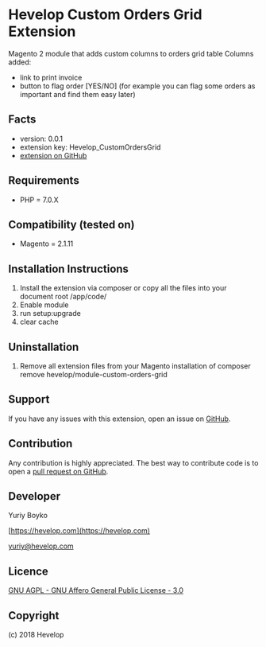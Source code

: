 Hevelop Custom Orders Grid Extension
=====================

Magento 2 module that adds custom columns to orders grid table
Columns added:
- link to print invoice
- button to flag order [YES/NO] (for example you can flag some orders as important and find them easy later)

Facts
-----
- version: 0.0.1
- extension key: Hevelop_CustomOrdersGrid
- [extension on GitHub](https://github.com/Hevelop/module-custom-orders-grid)

Requirements
------------
- PHP = 7.0.X

Compatibility (tested on)
-------------
- Magento = 2.1.11

Installation Instructions
-------------------------
1. Install the extension via composer or copy all the files into your document root /app/code/
2. Enable module
3. run setup:upgrade
4. clear cache

Uninstallation
--------------
1. Remove all extension files from your Magento installation of composer remove hevelop/module-custom-orders-grid

Support
-------
If you have any issues with this extension, open an issue on [GitHub](https://github.com/Hevelop/module-custom-orders-grid/issues).

Contribution
------------
Any contribution is highly appreciated. The best way to contribute code is to open a [pull request on GitHub](https://help.github.com/articles/using-pull-requests).

Developer
---------
Yuriy Boyko

[https://hevelop.com](https://hevelop.com)

yuriy@hevelop.com


Licence
-------
[GNU AGPL - GNU Affero General Public License - 3.0](https://www.gnu.org/licenses/agpl-3.0.en.html)

Copyright
---------
(c) 2018 Hevelop